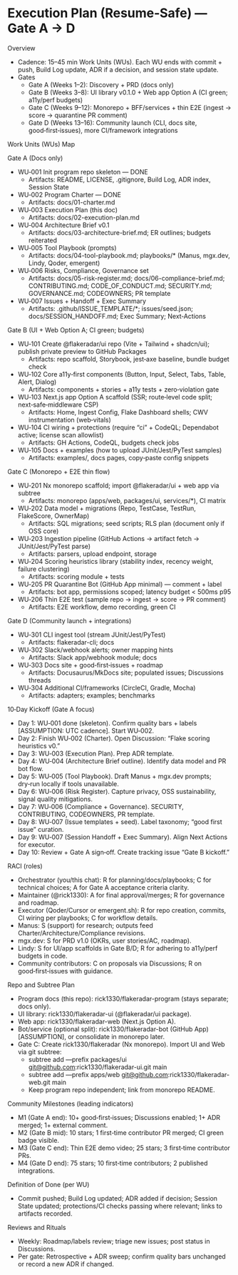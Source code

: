 # Execution Plan (Resume‑Safe) — Gate A → D

Overview
- Cadence: 15–45 min Work Units (WUs). Each WU ends with commit + push, Build Log update, ADR if a decision, and session state update.
- Gates
  - Gate A (Weeks 1–2): Discovery + PRD (docs only)
  - Gate B (Weeks 3–8): UI library v0.1.0 + Web app Option A (CI green; a11y/perf budgets)
  - Gate C (Weeks 9–12): Monorepo + BFF/services + thin E2E (ingest → score → quarantine PR comment)
  - Gate D (Weeks 13–16): Community launch (CLI, docs site, good‑first‑issues), more CI/framework integrations

Work Units (WUs) Map

Gate A (Docs only)
- WU‑001 Init program repo skeleton — DONE
  - Artifacts: README, LICENSE, .gitignore, Build Log, ADR index, Session State
- WU‑002 Program Charter — DONE
  - Artifacts: docs/01-charter.md
- WU‑003 Execution Plan (this doc)
  - Artifacts: docs/02-execution-plan.md
- WU‑004 Architecture Brief v0.1
  - Artifacts: docs/03-architecture-brief.md; ER outlines; budgets reiterated
- WU‑005 Tool Playbook (prompts)
  - Artifacts: docs/04-tool-playbook.md; playbooks/* (Manus, mgx.dev, Lindy, Qoder, emergent)
- WU‑006 Risks, Compliance, Governance set
  - Artifacts: docs/05-risk-register.md; docs/06-compliance-brief.md; CONTRIBUTING.md; CODE_OF_CONDUCT.md; SECURITY.md; GOVERNANCE.md; CODEOWNERS; PR template
- WU‑007 Issues + Handoff + Exec Summary
  - Artifacts: .github/ISSUE_TEMPLATE/*; issues/seed.json; docs/SESSION_HANDOFF.md; Exec Summary; Next‑Actions

Gate B (UI + Web Option A; CI green; budgets)
- WU‑101 Create @flakeradar/ui repo (Vite + Tailwind + shadcn/ui); publish private preview to GitHub Packages
  - Artifacts: repo scaffold, Storybook, jest‑axe baseline, bundle budget check
- WU‑102 Core a11y‑first components (Button, Input, Select, Tabs, Table, Alert, Dialog)
  - Artifacts: components + stories + a11y tests + zero‑violation gate
- WU‑103 Next.js app Option A scaffold (SSR; route‑level code split; next‑safe‑middleware CSP)
  - Artifacts: Home, Ingest Config, Flake Dashboard shells; CWV instrumentation (web‑vitals)
- WU‑104 CI wiring + protections (require “ci” + CodeQL; Dependabot active; license scan allowlist)
  - Artifacts: GH Actions, CodeQL, budgets check jobs
- WU‑105 Docs + examples (how to upload JUnit/Jest/PyTest samples)
  - Artifacts: examples/, docs pages, copy‑paste config snippets

Gate C (Monorepo + E2E thin flow)
- WU‑201 Nx monorepo scaffold; import @flakeradar/ui + web app via subtree
  - Artifacts: monorepo (apps/web, packages/ui, services/*), CI matrix
- WU‑202 Data model + migrations (Repo, TestCase, TestRun, FlakeScore, OwnerMap)
  - Artifacts: SQL migrations; seed scripts; RLS plan (document only if OSS core)
- WU‑203 Ingestion pipeline (GitHub Actions → artifact fetch → JUnit/Jest/PyTest parse)
  - Artifacts: parsers, upload endpoint, storage
- WU‑204 Scoring heuristics library (stability index, recency weight, failure clustering)
  - Artifacts: scoring module + tests
- WU‑205 PR Quarantine Bot (GitHub App minimal) — comment + label
  - Artifacts: bot app, permissions scoped; latency budget < 500ms p95
- WU‑206 Thin E2E test (sample repo → ingest → score → PR comment)
  - Artifacts: E2E workflow, demo recording, green CI

Gate D (Community launch + integrations)
- WU‑301 CLI ingest tool (stream JUnit/Jest/PyTest)
  - Artifacts: flakeradar-cli; docs
- WU‑302 Slack/webhook alerts; owner mapping hints
  - Artifacts: Slack app/webhook module; docs
- WU‑303 Docs site + good‑first‑issues + roadmap
  - Artifacts: Docusaurus/MkDocs site; populated issues; Discussions threads
- WU‑304 Additional CI/frameworks (CircleCI, Gradle, Mocha)
  - Artifacts: adapters; examples; benchmarks

10‑Day Kickoff (Gate A focus)
- Day 1: WU‑001 done (skeleton). Confirm quality bars + labels [ASSUMPTION: UTC cadence]. Start WU‑002.
- Day 2: Finish WU‑002 (Charter). Open Discussion: “Flake scoring heuristics v0.”
- Day 3: WU‑003 (Execution Plan). Prep ADR template.
- Day 4: WU‑004 (Architecture Brief outline). Identify data model and PR bot flow.
- Day 5: WU‑005 (Tool Playbook). Draft Manus + mgx.dev prompts; dry‑run locally if tools unavailable.
- Day 6: WU‑006 (Risk Register). Capture privacy, OSS sustainability, signal quality mitigations.
- Day 7: WU‑006 (Compliance + Governance). SECURITY, CONTRIBUTING, CODEOWNERS, PR template.
- Day 8: WU‑007 (Issue templates + seed). Label taxonomy; “good first issue” curation.
- Day 9: WU‑007 (Session Handoff + Exec Summary). Align Next Actions for executor.
- Day 10: Review + Gate A sign‑off. Create tracking issue “Gate B kickoff.”

RACI (roles)
- Orchestrator (you/this chat): R for planning/docs/playbooks; C for technical choices; A for Gate A acceptance criteria clarity.
- Maintainer (@rick1330): A for final approval/merges; R for governance and roadmap.
- Executor (Qoder/Cursor or emergent.sh): R for repo creation, commits, CI wiring per playbooks; C for workflow details.
- Manus: S (support) for research; outputs feed Charter/Architecture/Compliance revisions.
- mgx.dev: S for PRD v1.0 (OKRs, user stories/AC, roadmap).
- Lindy: S for UI/app scaffolds in Gate B/D; R for adhering to a11y/perf budgets in code.
- Community contributors: C on proposals via Discussions; R on good‑first‑issues with guidance.

Repo and Subtree Plan
- Program docs (this repo): rick1330/flakeradar-program (stays separate; docs only).
- UI library: rick1330/flakeradar-ui (@flakeradar/ui package).
- Web app: rick1330/flakeradar-web (Next.js Option A).
- Bot/service (optional split): rick1330/flakeradar-bot (GitHub App) [ASSUMPTION], or consolidate in monorepo later.
- Gate C: Create rick1330/flakeradar (Nx monorepo). Import UI and Web via git subtree:
  - subtree add —prefix packages/ui git@github.com:rick1330/flakeradar-ui.git main
  - subtree add —prefix apps/web git@github.com:rick1330/flakeradar-web.git main
  - Keep program repo independent; link from monorepo README.

Community Milestones (leading indicators)
- M1 (Gate A end): 10+ good‑first‑issues; Discussions enabled; 1+ ADR merged; 1+ external comment.
- M2 (Gate B mid): 10 stars; 1 first‑time contributor PR merged; CI green badge visible.
- M3 (Gate C end): Thin E2E demo video; 25 stars; 3 first‑time contributor PRs.
- M4 (Gate D end): 75 stars; 10 first‑time contributors; 2 published integrations.

Definition of Done (per WU)
- Commit pushed; Build Log updated; ADR added if decision; Session State updated; protections/CI checks passing where relevant; links to artifacts recorded.

Reviews and Rituals
- Weekly: Roadmap/labels review; triage new issues; post status in Discussions.
- Per gate: Retrospective + ADR sweep; confirm quality bars unchanged or record a new ADR if changed.